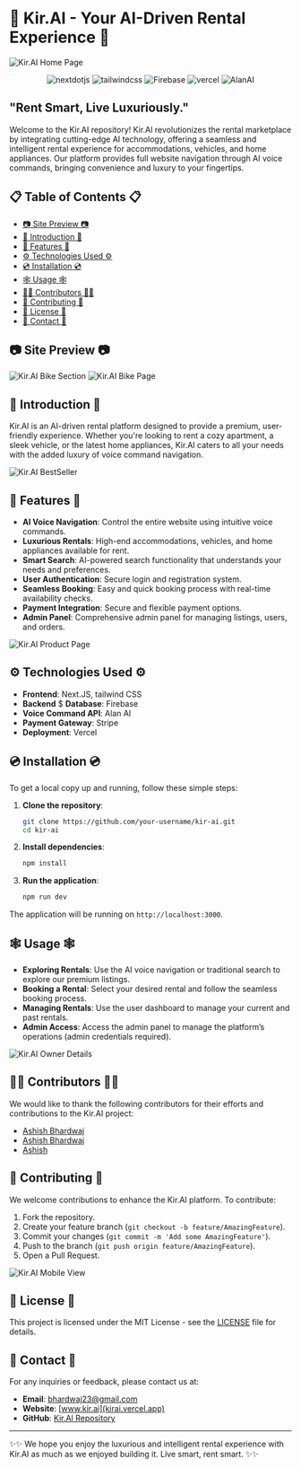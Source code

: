 # 🤖 Kir.AI - Your AI-Driven Rental Experience 🤖 

![Kir.AI Home Page](/images/ss_home.png)

<div align="center">
    <img src="https://img.shields.io/badge/-Next_JS-black?style=for-the-badge&logoColor=white&logo=nextdotjs&color=000000" alt="nextdotjs" />
    <img src="https://img.shields.io/badge/-Tailwind_CSS-black?style=for-the-badge&logoColor=white&logo=tailwindcss&color=06B6D4" alt="tailwindcss" />
    <img src="https://img.shields.io/badge/-Firebase-black?style=for-the-badge&logoColor=white&logo=firebase&color=DD2C00" alt="Firebase" />
    <img src="https://img.shields.io/badge/-Vercel-black?style=for-the-badge&logoColor=white&logo=vercel&color=000000" alt="vercel" />
    <img src="https://img.shields.io/badge/-Alan_AI-black?style=for-the-badge&logoColor=white&logo=airbrake&color=18BFFF" alt="AlanAI" />

  </div>


## **"Rent Smart, Live Luxuriously."**

Welcome to the Kir.AI repository! Kir.AI revolutionizes the rental marketplace by integrating cutting-edge AI technology, offering a seamless and intelligent rental experience for accommodations, vehicles, and home appliances. Our platform provides full website navigation through AI voice commands, bringing convenience and luxury to your fingertips.


## 📋 Table of Contents 📋

- [📷 Site Preview 📷](#-site-preview-)
- [🐙 Introduction 🐙](#-introduction-)
- [🔋 Features 🔋](#-features-)
- [⚙️ Technologies Used ⚙️](#-technologies-used-)
- [💿 Installation 💿](#-installation-)
- [🕸️ Usage 🕸️](#-usage-)
- [👨‍🎓 Contributors 👨‍🎓](#👨-contributors-👨)
- [🚀 Contributing 🚀](#-contributing-)
- [📜 License 📜](#-license-)
- [🔗 Contact 🔗](#-contact-)


## 📷 Site Preview 📷

![Kir.AI Bike Section](/images/ss_bikes.png)
![Kir.AI Bike Page](/images/ss_bikepage.png)


## 🐙 Introduction 🐙

Kir.AI is an AI-driven rental platform designed to provide a premium, user-friendly experience. Whether you're looking to rent a cozy apartment, a sleek vehicle, or the latest home appliances, Kir.AI caters to all your needs with the added luxury of voice command navigation.

![Kir.AI BestSeller](/images/ss_bestseller.png)



## 🔋 Features 🔋

- **AI Voice Navigation**: Control the entire website using intuitive voice commands.
- **Luxurious Rentals**: High-end accommodations, vehicles, and home appliances available for rent.
- **Smart Search**: AI-powered search functionality that understands your needs and preferences.
- **User Authentication**: Secure login and registration system.
- **Seamless Booking**: Easy and quick booking process with real-time availability checks.
- **Payment Integration**: Secure and flexible payment options.
- **Admin Panel**: Comprehensive admin panel for managing listings, users, and orders.

![Kir.AI Product Page](/images/ss_productpage.png)


## ⚙️ Technologies Used ⚙️

- **Frontend**: Next.JS, tailwind CSS
- **Backend** $ **Database**: Firebase
- **Voice Command API**: Alan AI
- **Payment Gateway**: Stripe
- **Deployment**: Vercel

## 💿 Installation 💿 

To get a local copy up and running, follow these simple steps:

1. **Clone the repository**:
    ```bash
    git clone https://github.com/your-username/kir-ai.git
    cd kir-ai
    ```

2. **Install dependencies**:
    ```bash
    npm install
    ```

4. **Run the application**:
    ```bash
    npm run dev
    ```

The application will be running on `http://localhost:3000`.

## 🕸️ Usage 🕸️

- **Exploring Rentals**: Use the AI voice navigation or traditional search to explore our premium listings.
- **Booking a Rental**: Select your desired rental and follow the seamless booking process.
- **Managing Rentals**: Use the user dashboard to manage your current and past rentals.
- **Admin Access**: Access the admin panel to manage the platform’s operations (admin credentials required).

![Kir.AI Owner Details](/images/ss_ownerdetail.png)

## 👨‍🎓 Contributors 👨‍🎓

We would like to thank the following contributors for their efforts and contributions to the Kir.AI project:

- [Ashish Bhardwaj](https://github.com/ashish5433)
- [Ashish Bhardwaj](https://github.com/Eyesnatcher-coder)
- [Ashish](https://github.com/RockingRishav)

## 🚀 Contributing 🚀

We welcome contributions to enhance the Kir.AI platform. To contribute:

1. Fork the repository.
2. Create your feature branch (`git checkout -b feature/AmazingFeature`).
3. Commit your changes (`git commit -m 'Add some AmazingFeature'`).
4. Push to the branch (`git push origin feature/AmazingFeature`).
5. Open a Pull Request.

![Kir.AI Mobile View](/images/ss_mobile.png)



## 📜 License 📜

This project is licensed under the MIT License - see the [LICENSE](/License) file for details.

## 🔗 Contact 🔗

For any inquiries or feedback, please contact us at:

- **Email**: bhardwaj23@gmail.com
- **Website**: [www.kir.ai](kirai.vercel.app)
- **GitHub**: [Kir.AI Repository](https://github.com/ashish-bhardwaj/kir.ai)

---

✨✨ We hope you enjoy the luxurious and intelligent rental experience with Kir.AI as much as we enjoyed building it. Live smart, rent smart. ✨✨